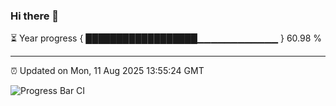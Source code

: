 ### Hi there 👋

⏳ Year progress { ██████████████████▁▁▁▁▁▁▁▁▁▁▁▁ } 60.98 %

---

⏰ Updated on Mon, 11 Aug 2025 13:55:24 GMT

![Progress Bar CI](https://github.com/IshwaranRudhara/GIT-ACTION/workflows/Progress%20Bar%20CI/badge.svg)
